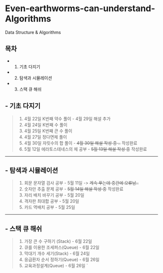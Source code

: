 # Even-earthworms-can-understand-Algorithms

Data Structure &amp; Algorithms

## 목차 

- 1. 기초 다지기  
- 2. 탐색과 시뮬레이션     
- 3. 스택 큐 해쉬  




## - 기초 다지기

> 1. 4월 22일 K번째 약수 풀이 - 4월 29일 해설 추가
> 2. 4월 24일 K번째 수 풀이
> 3. 4월 25일 K번째 큰 수 풀이
> 4. 4월 27일 정다면체 풀이
> 5. 4월 30일 자릿수의 합 풀이 - ~~4월 30일 해설 작성 중 ..~~ 작성완료
> 6. 5월 12일 에라토스테네스의 체 공부 - ~~5월 13일 해설 작성 중~~ 작성완료

***

## - 탐색과 시뮬레이션

> 1. 회문 문자열 검사 공부 - 5월 11일 -> ~~계속 푸는데 중간에 오류남..~~
> 2. 숫자만 추출 문제 공부 - ~~5월 14일 해설 작성 중~~ 작성완료
> 3. 자리 배치 바꾸기 공부 - 5월 20일
> 4. 격자판 최대합 공부 - 5월 20일
> 5. 카드 역배치 공부 - 5월 25일 
> 
***
## - 스택 큐 해쉬 

> 1. 가장 큰 수 구하기 (Stack) - 6월 22일    
> 2. 큐를 이용한 조세퍼스(Queue) - 6월 22일 
> 3. 막대기 개수 세기(Stack) - 6월 24일
> 4. 응급환자 순서 정하기(Queue) - 6월 26일
> 5. 교육과정설계(Queue) - 6월 26일 `